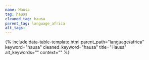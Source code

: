 ```yaml
---
name: Hausa
tag: hausa
cleaned_tag: hausa
parent_tag: language_africa
alt_tags: 
---
```


{% include data-table-template.html 
  parent_path="language/africa" 
  keyword="hausa" 
  cleaned_keyword="hausa" 
  title="Hausa"
  alt_keywords=""
  context=""
%}

